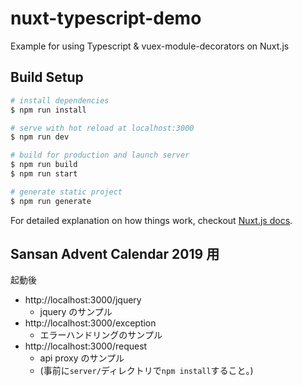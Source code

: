 # nuxt-typescript-demo

Example for using Typescript &amp; vuex-module-decorators on Nuxt.js

## Build Setup

```bash
# install dependencies
$ npm run install

# serve with hot reload at localhost:3000
$ npm run dev

# build for production and launch server
$ npm run build
$ npm run start

# generate static project
$ npm run generate
```

For detailed explanation on how things work, checkout [Nuxt.js docs](https://nuxtjs.org).

## Sansan Advent Calendar 2019 用

起動後

- http://localhost:3000/jquery
  - jquery のサンプル
- http://localhost:3000/exception
  - エラーハンドリングのサンプル
- http://localhost:3000/request
  - api proxy のサンプル
  - (事前に`server/`ディレクトリで`npm install`すること。)
